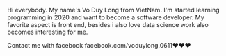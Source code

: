Hi everybody. My name's Vo Duy Long from VietNam. I'm started learning programming in 2020 and want to become a software developer. My favorite aspect is front end, besides i also love data science work  also becomes interesting for me.

 Contact me with facebook facebook.com/voduylong.0611❤️❤️❤️
